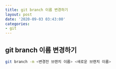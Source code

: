 ```yaml
---
title: git branch 이름 변경하기
layout: post
date: '2020-09-03 03:43:00'
categories:
- git
---
```


## git branch 이름 변경하기

```bash
git branch -m <변경전 브랜치 이름> <새로운 브랜치 이름>
```